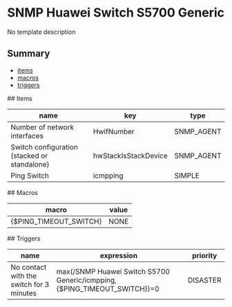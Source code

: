 # SNMP Huawei Switch S5700 Generic
No template description
## Summary
* [items](#items)
* [macros](#macros)
* [triggers](#triggers)

<a name="items" />
## Items

| name | key | type |
| ------------- |------------- |------------- |
| Number of network interfaces | HwifNumber | SNMP_AGENT |
| Switch configuration (stacked or standalone) | hwStackIsStackDevice | SNMP_AGENT |
| Ping Switch | icmpping | SIMPLE |

<a name="macros" />
## Macros

| macro | value |
| ------------- |------------- |
| {$PING_TIMEOUT_SWITCH} | NONE |

<a name="triggers" />
## Triggers

| name | expression | priority |
| ------------- |------------- |------------- |
| No contact with the switch for 3 minutes | max(/SNMP Huawei Switch S5700 Generic/icmpping,{$PING_TIMEOUT_SWITCH})=0 | DISASTER |

